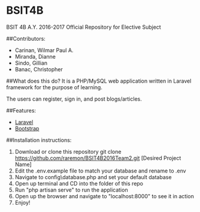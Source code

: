 # BSIT4B

BSIT 4B A.Y. 2016-2017 Official Repository for Elective Subject

##Contributors:
- Carinan, Wilmar Paul A.
- Miranda, Dianne
- Sindo, Gillian
- Banac, Christopher

##What does this do?
It is a PHP/MySQL web application written in Laravel framework for the purpose of learning.

The users can register, sign in, and post blogs/articles.

##Features:
- [Laravel][1]
- [Bootstrap][2]

##Installation instructions:

1. Download or clone this repository
	git clone https://github.com/raremon/BSIT4B2016Team2.git [Desired Project Name]
2. Edit the .env.example file to match your database and rename to .env
3. Navigate to config\database.php and set your default database
4. Open up terminal and CD into the folder of this repo
5. Run "php artisan serve" to run the application
6. Open up the browser and navigate to "localhost:8000" to see it in action
7. Enjoy!

[1]: https://laravel.com
[2]: http://getbootstrap.com